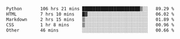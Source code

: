 <!--START_SECTION:waka-->

```txt
Python       106 hrs 21 mins ██████████████████████▒░░   89.29 %
HTML         7 hrs 10 mins   █▓░░░░░░░░░░░░░░░░░░░░░░░   06.02 %
Markdown     2 hrs 15 mins   ▒░░░░░░░░░░░░░░░░░░░░░░░░   01.89 %
CSS          1 hr 8 mins     ▒░░░░░░░░░░░░░░░░░░░░░░░░   00.96 %
Other        46 mins         ░░░░░░░░░░░░░░░░░░░░░░░░░   00.66 %
```

<!--END_SECTION:waka-->
